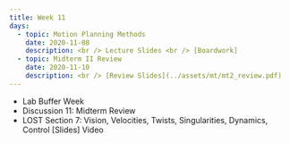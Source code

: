 ```yaml
---
title: Week 11
days:
  - topic: Motion Planning Methods
    date: 2020-11-08
    description: <br /> Lecture Slides <br /> [Boardwork]
  - topic: Midterm II Review
    date: 2020-11-10
    description: <br /> [Review Slides](../assets/mt/mt2_review.pdf)
---
```


- Lab Buffer Week
- Discussion 11: Midterm Review
- LOST Section 7: Vision, Velocities, Twists, Singularities, Dynamics, Control [Slides] Video

